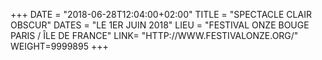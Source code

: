+++
DATE = "2018-06-28T12:04:00+02:00"
TITLE = "SPECTACLE CLAIR OBSCUR"
DATES = "LE 1ER JUIN 2018"
LIEU = "FESTIVAL ONZE BOUGE PARIS / ÎLE DE FRANCE"
LINK= "HTTP://WWW.FESTIVALONZE.ORG/"
WEIGHT=9999895
+++